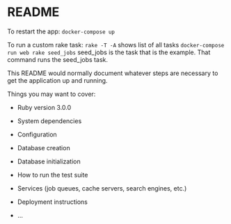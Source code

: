 # README

To restart the app: `docker-compose up`

To run a custom rake task:
`rake -T -A` shows list of all tasks
`docker-compose run web rake seed_jobs` seed_jobs is the task that is the example. 
That command runs the seed_jobs task.

This README would normally document whatever steps are necessary to get the
application up and running.

Things you may want to cover:

* Ruby version
3.0.0

* System dependencies

* Configuration

* Database creation

* Database initialization

* How to run the test suite

* Services (job queues, cache servers, search engines, etc.)

* Deployment instructions

* ...
